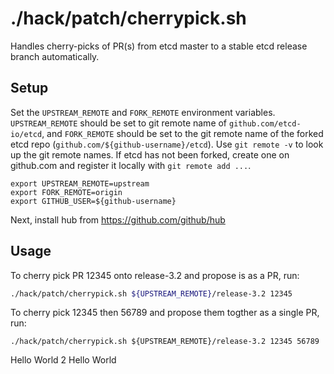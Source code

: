 # ./hack/patch/cherrypick.sh

Handles cherry-picks of PR(s) from etcd master to a stable etcd release branch automatically.

## Setup

Set the `UPSTREAM_REMOTE` and `FORK_REMOTE` environment variables.
`UPSTREAM_REMOTE` should be set to git remote name of `github.com/etcd-io/etcd`,
and `FORK_REMOTE` should be set to the git remote name of the forked etcd
repo (`github.com/${github-username}/etcd`). Use `git remote -v` to
look up the git remote names. If etcd has not been forked, create
one on github.com and register it locally with `git remote add ...`.


```
export UPSTREAM_REMOTE=upstream
export FORK_REMOTE=origin
export GITHUB_USER=${github-username}
```

Next, install hub from https://github.com/github/hub

## Usage

To cherry pick PR 12345 onto release-3.2 and propose is as a PR, run:

```sh
./hack/patch/cherrypick.sh ${UPSTREAM_REMOTE}/release-3.2 12345
```

To cherry pick 12345 then 56789 and propose them togther as a single PR, run:

```
./hack/patch/cherrypick.sh ${UPSTREAM_REMOTE}/release-3.2 12345 56789
```


Hello World 2
Hello World
